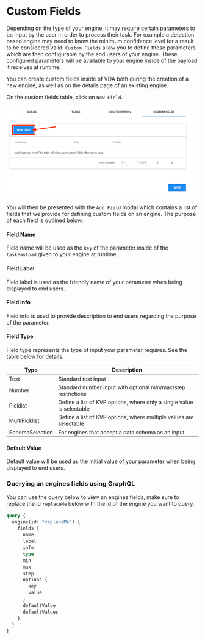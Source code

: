 # Custom Fields

Depending on the type of your engine, it may require certain parameters to be input by the user in order to process their task. For example a detection based engine may need to know the minimum confidence level for a result to be considered valid. `Custom Fields` allow you to define these parameters which are then configurable by the end users of your engine. These configured parameters will be available to your engine inside of the payload it receives at runtime.

You can create custom fields inside of VDA both during the creation of a new engine, as well as on the details page of an existing engine.

On the custom fields table, click on `New Field`.

![custom fields table](custom-fields-table.png)

You will then be presented with the `Add Field` modal which contains a list of fields that we provide for defining custom fields on an engine. The purpose of each field is outlined below.

#### Field Name

Field name will be used as the `key` of the parameter inside of the `taskPayload` given to your engine at runtime.


#### Field Label

Field label is used as the friendly name of your parameter when being displayed to end users.


#### Field Info

Field info is used to provide description to end users regarding the purpose of the parameter.


#### Field Type

Field type represents the type of input your parameter requires. See the table below for details.

| Type       | Description                                             | 
| ---------- | --------------------------------------------------------| 
| Text     | Standard text input                                       | 
| Number      | Standard number input with optional min/max/step restrictions | 
| Picklist      | Define a list of KVP options, where only a single value is selectable                                       | 
| MultiPicklist     | Define a list of KVP options, where multiple values are selectable               |
| SchemaSelection     | For engines that accept a data schema as an input              |


#### Default Value

Default value will be used as the initial value of your parameter when being displayed to end users.




### Querying an engines fields using GraphQL

You can use the query below to view an engines fields, make sure to replace the id `replaceMe` below with the id of the engine you want to query.

```graphql
query {
  engine(id: "replaceMe") {
    fields {
      name
      label
      info
      type
      min
      max
      step
      options {
        key
        value
      }
      defaultValue
      defaultValues
    }
  }
}
```

